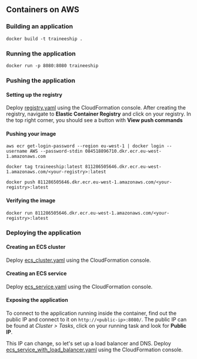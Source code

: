 ## Containers on AWS

### Building an application

```shell
docker build -t traineeship .
```

### Running the application

```shell
docker run -p 8080:8080 traineeship
```

### Pushing the application

#### Setting up the registry
Deploy [registry.yaml](registry.yaml) using the CloudFormation console.
After creating the registry, navigate to **Elastic Container Registry** and click on your registry.
In the top right corner, you should see a button with **View push commands**

#### Pushing your image
```shell
aws ecr get-login-password --region eu-west-1 | docker login --username AWS --password-stdin 084518896710.dkr.ecr.eu-west-1.amazonaws.com
```
```shell
docker tag traineeship:latest 811286505646.dkr.ecr.eu-west-1.amazonaws.com/<your-registry>:latest
```
```shell
docker push 811286505646.dkr.ecr.eu-west-1.amazonaws.com/<your-registry>:latest
```

#### Verifying the image
```shell
docker run 811286505646.dkr.ecr.eu-west-1.amazonaws.com/<your-registry>:latest
```

### Deploying the application

#### Creating an ECS cluster
Deploy [ecs_cluster.yaml](cluster.yaml) using the CloudFormation console.

#### Creating an ECS service
Deploy [ecs_service.yaml](service.yaml) using the CloudFormation console.

#### Exposing the application
To connect to the application running inside the container, find out the public IP and connect
to it on `http://<public-ip>:8080/`. The public IP can be found at *Cluster > Tasks*, click on
your running task and look for **Public IP**.

This IP can change, so let's set up a load balancer and DNS.
Deploy [ecs_service_with_load_balancer.yaml](service_with_loadbalancer.yaml) using the CloudFormation console.
